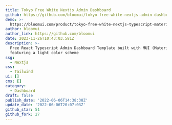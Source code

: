```yaml
---
title: Tokyo Free White Nextjs Admin Dashboard
github: https://github.com/bloomui/tokyo-free-white-nextjs-admin-dashboard
demo: >-
  https://bloomui.com/product/tokyo-free-white-nextjs-typescript-material-ui-admin-dashboard/
author: bloomui
author_link: https://github.com/bloomui
date: 2023-11-26T10:43:03.581Z
description: >-
  Free React Typescript Admin Dashboard Template built with MUI (Material-UI)
  featuring a light color scheme
ssg:
  - Nextjs
css:
  - Tailwind
ui: []
cms: []
category:
  - Dashboard
draft: false
publish_date: '2022-06-06T14:38:38Z'
update_date: '2022-06-06T20:07:03Z'
github_star: 51
github_fork: 27
---
```

